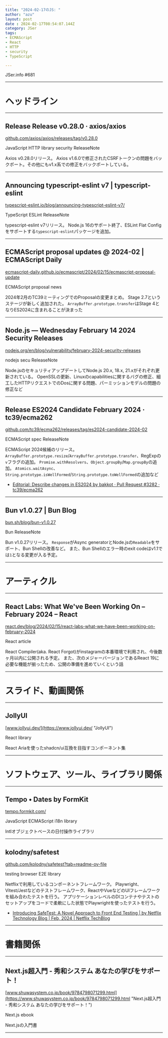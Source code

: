 ```yaml
---
title: "2024-02-17のJS: "
author: "azu"
layout: post
date : 2024-02-17T08:54:07.144Z
category: JSer
tags:
- ECMAScript
- React
- HTTP
- security
- TypeScript

---
```


JSer.info #681

----

<h1 class="site-genre">ヘッドライン</h1>

----

## Release Release v0.28.0 · axios/axios
[github.com/axios/axios/releases/tag/v0.28.0](https://github.com/axios/axios/releases/tag/v0.28.0 "Release Release v0.28.0 · axios/axios")
<p class="jser-tags jser-tag-icon"><span class="jser-tag">JavaScript</span> <span class="jser-tag">HTTP</span> <span class="jser-tag">library</span> <span class="jser-tag">security</span> <span class="jser-tag">ReleaseNote</span></p>

Axios v0.28.0リリース。
Axios v1.6.0で修正されたCSRFトークンの問題をバックポート。その他にもv1.x系での修正をバックポートしている。


----

## Announcing typescript-eslint v7 | typescript-eslint
[typescript-eslint.io/blog/announcing-typescript-eslint-v7/](https://typescript-eslint.io/blog/announcing-typescript-eslint-v7/ "Announcing typescript-eslint v7 | typescript-eslint")
<p class="jser-tags jser-tag-icon"><span class="jser-tag">TypeScript</span> <span class="jser-tag">ESLint</span> <span class="jser-tag">ReleaseNote</span></p>

typescript-eslint v7リリース。
Node.js 16のサポート終了、ESLint Flat Configをサポートする`typescript-eslint`パッケージを追加。


----

## ECMAScript proposal updates @ 2024-02 | ECMAScript Daily
[ecmascript-daily.github.io/ecmascript/2024/02/15/ecmascript-proposal-update](https://ecmascript-daily.github.io/ecmascript/2024/02/15/ecmascript-proposal-update "ECMAScript proposal updates @ 2024-02 | ECMAScript Daily")
<p class="jser-tags jser-tag-icon"><span class="jser-tag">ECMAScript</span> <span class="jser-tag">proposal</span> <span class="jser-tag">news</span></p>

2024年2月のTC39ミーティングでのProposalの変更まとめ。
Stage 2.7というステージが新しく追加された。
`ArrayBuffer.prototype.transfer`はStage 4となりES2024に含まれることが決まった


----

## Node.js — Wednesday February 14 2024 Security Releases
[nodejs.org/en/blog/vulnerability/february-2024-security-releases](https://nodejs.org/en/blog/vulnerability/february-2024-security-releases "Node.js — Wednesday February 14 2024 Security Releases")
<p class="jser-tags jser-tag-icon"><span class="jser-tag">nodejs</span> <span class="jser-tag">secu</span> <span class="jser-tag">ReleaseNote</span></p>

Node.jsのセキュリティアップデートしてNode.js 20.x, 18.x, 21.xがそれぞれ更新されている。
OpenSSLの更新、Linuxのcapabilitiesに関するバグの修正、細工したHTTPリクエストでのDosに関する問題、パーミッションモデルの問題の修正など


----

## Release ES2024 Candidate February 2024 · tc39/ecma262
[github.com/tc39/ecma262/releases/tag/es2024-candidate-2024-02](https://github.com/tc39/ecma262/releases/tag/es2024-candidate-2024-02 "Release ES2024 Candidate February 2024 · tc39/ecma262")
<p class="jser-tags jser-tag-icon"><span class="jser-tag">ECMAScript</span> <span class="jser-tag">spec</span> <span class="jser-tag">ReleaseNote</span></p>

ECMAScript 2024候補のリリース。
`ArrayBuffer.prototype.resize`/`ArrayBuffer.prototype.transfer`、RegExpの`v`フラグの追加。
`Promise.withResolvers`、`Object.groupBy`/`Map.groupBy`の追加。
`Atomics.waitAsync`、`String.prototype.isWellFormed`/`String.prototype.toWellFormed`の追加など

- [Editorial: Describe changes in ES2024 by bakkot · Pull Request #3282 · tc39/ecma262](https://github.com/tc39/ecma262/pull/3282 "Editorial: Describe changes in ES2024 by bakkot · Pull Request #3282 · tc39/ecma262")

----

## Bun v1.0.27 | Bun Blog
[bun.sh/blog/bun-v1.0.27](https://bun.sh/blog/bun-v1.0.27 "Bun v1.0.27 | Bun Blog")
<p class="jser-tags jser-tag-icon"><span class="jser-tag">Bun</span> <span class="jser-tag">ReleaseNote</span></p>

Bun v1.0.27リリース。
`Response`がAsync generatorとNode.jsの`Readable`をサポート、Bun Shellの改善など。
また、Bun Shellのエラー時のexit codeはv1.1では`1`となる変更が入る予定。


----
<h1 class="site-genre">アーティクル</h1>

----

## React Labs: What We&#039;ve Been Working On – February 2024 – React
[react.dev/blog/2024/02/15/react-labs-what-we-have-been-working-on-february-2024](https://react.dev/blog/2024/02/15/react-labs-what-we-have-been-working-on-february-2024 "React Labs: What We&#039;ve Been Working On – February 2024 – React")
<p class="jser-tags jser-tag-icon"><span class="jser-tag">React</span> <span class="jser-tag">article</span></p>

React Compiler(aka. React Forgot)がinstagramの本番環境で利用され、今後数ヶ月以内に公開される予定。
また、次のメジャーバージョンであるReact 19に必要な機能が揃ったため、公開の準備を進めていくという話


----
<h1 class="site-genre">スライド、動画関係</h1>

----

## JollyUI
[www.jollyui.dev/](https://www.jollyui.dev/ "JollyUI")
<p class="jser-tags jser-tag-icon"><span class="jser-tag">React</span> <span class="jser-tag">library</span></p>

React Ariaを使ったshadcn/ui互換を目指すコンポーネント集


----
<h1 class="site-genre">ソフトウェア、ツール、ライブラリ関係</h1>

----

## Tempo • Dates by FormKit
[tempo.formkit.com/](https://tempo.formkit.com/ "Tempo • Dates by FormKit")
<p class="jser-tags jser-tag-icon"><span class="jser-tag">JavaScript</span> <span class="jser-tag">ECMAScript</span> <span class="jser-tag">i18n</span> <span class="jser-tag">library</span></p>

Intlオブジェクトベースの日付操作ライブラリ


----

## kolodny/safetest
[github.com/kolodny/safetest?tab&#x3D;readme-ov-file](https://github.com/kolodny/safetest?tab=readme-ov-file "kolodny/safetest")
<p class="jser-tags jser-tag-icon"><span class="jser-tag">testing</span> <span class="jser-tag">browser</span> <span class="jser-tag">E2E</span> <span class="jser-tag">library</span></p>

Netflixで利用しているコンポーネントフレームワーク。
Playwright、Vitest/Jestなどのテストフレームワーク、ReactやVueなどのUIフレームワークを組み合わたテストを行う。
アプリケーションレベルのDIコンテナやテストのセットアップをコードで柔軟にした状態でPlaywrightを使ったテストを行う。

- [Introducing SafeTest: A Novel Approach to Front End Testing | by Netflix Technology Blog | Feb, 2024 | Netflix TechBlog](https://netflixtechblog.com/introducing-safetest-a-novel-approach-to-front-end-testing-37f9f88c152d "Introducing SafeTest: A Novel Approach to Front End Testing | by Netflix Technology Blog | Feb, 2024 | Netflix TechBlog")

----
<h1 class="site-genre">書籍関係</h1>

----

## Next.js超入門 - 秀和システム あなたの学びをサポート！
[www.shuwasystem.co.jp/book/9784798071299.html](https://www.shuwasystem.co.jp/book/9784798071299.html "Next.js超入門 - 秀和システム あなたの学びをサポート！")
<p class="jser-tags jser-tag-icon"><span class="jser-tag">Next.js</span> <span class="jser-tag">ebook</span></p>

Next.jsの入門書


----

